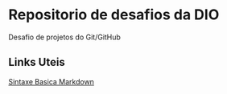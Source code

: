 # Repositorio de desafios da DIO
Desafio de projetos do Git/GitHub

## Links Uteis
[Sintaxe Basica Markdown](https://www.markdownguide.org/)
